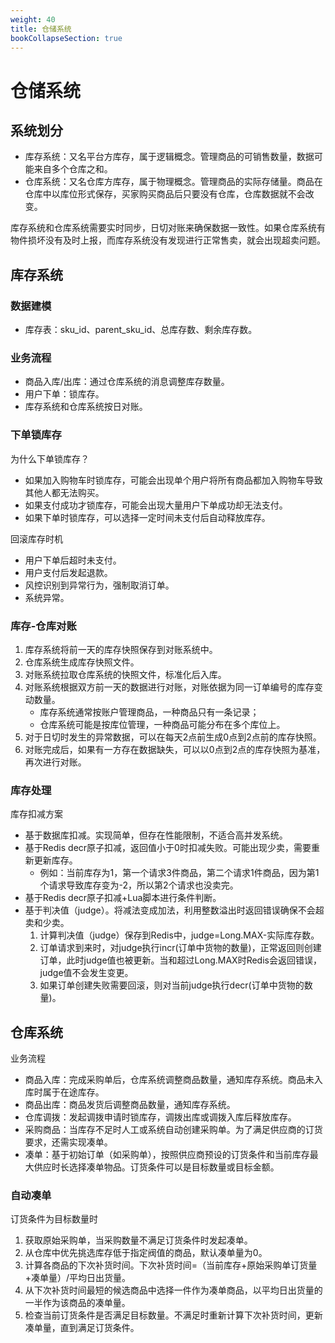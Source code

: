 ```yaml
---
weight: 40
title: 仓储系统
bookCollapseSection: true
---
```


# 仓储系统

## 系统划分

- 库存系统：又名平台方库存，属于逻辑概念。管理商品的可销售数量，数据可能来自多个仓库之和。
- 仓库系统：又名仓库方库存，属于物理概念。管理商品的实际存储量。商品在仓库中以库位形式保存，买家购买商品后只要没有仓库，仓库数据就不会改变。

库存系统和仓库系统需要实时同步，日切对账来确保数据一致性。如果仓库系统有物件损坏没有及时上报，而库存系统没有发现进行正常售卖，就会出现超卖问题。

## 库存系统

### 数据建模

- 库存表：sku_id、parent_sku_id、总库存数、剩余库存数。

### 业务流程

- 商品入库/出库：通过仓库系统的消息调整库存数量。
- 用户下单：锁库存。
- 库存系统和仓库系统按日对账。

### 下单锁库存

为什么下单锁库存？

- 如果加入购物车时锁库存，可能会出现单个用户将所有商品都加入购物车导致其他人都无法购买。
- 如果支付成功才锁库存，可能会出现大量用户下单成功却无法支付。
- 如果下单时锁库存，可以选择一定时间未支付后自动释放库存。

回滚库存时机

- 用户下单后超时未支付。
- 用户支付后发起退款。
- 风控识别到异常行为，强制取消订单。
- 系统异常。

### 库存-仓库对账

1. 库存系统将前一天的库存快照保存到对账系统中。
2. 仓库系统生成库存快照文件。
3. 对账系统拉取仓库系统的快照文件，标准化后入库。
4. 对账系统根据双方前一天的数据进行对账，对账依据为同一订单编号的库存变动数量。
	+ 库存系统通常按账户管理商品，一种商品只有一条记录；
	+ 仓库系统可能是按库位管理，一种商品可能分布在多个库位上。
5. 对于日切时发生的异常数据，可以在每天2点前生成0点到2点前的库存快照。
6. 对账完成后，如果有一方存在数据缺失，可以以0点到2点的库存快照为基准，再次进行对账。

### 库存处理

库存扣减方案

- 基于数据库扣减。实现简单，但存在性能限制，不适合高并发系统。
- 基于Redis decr原子扣减，返回值小于0时扣减失败。可能出现少卖，需要重新更新库存。
	+ 例如：当前库存为1，第一个请求3件商品，第二个请求1件商品，因为第1个请求导致库存变为-2，所以第2个请求也没卖完。
- 基于Redis decr原子扣减+Lua脚本进行条件判断。
- 基于判决值（judge）。将减法变成加法，利用整数溢出时返回错误确保不会超卖和少卖。
	1. 计算判决值（judge）保存到Redis中，judge=Long.MAX-实际库存数。
	2. 订单请求到来时，对judge执行incr(订单中货物的数量)，正常返回则创建订单，此时judge值也被更新。当和超过Long.MAX时Redis会返回错误，judge值不会发生变更。
	3. 如果订单创建失败需要回滚，则对当前judge执行decr(订单中货物的数量)。

## 仓库系统

业务流程

- 商品入库：完成采购单后，仓库系统调整商品数量，通知库存系统。商品未入库时属于在途库存。
- 商品出库：商品发货后调整商品数量，通知库存系统。
- 仓库调拨：发起调拨申请时锁库存，调拨出库或调拨入库后释放库存。
- 采购商品：当库存不足时人工或系统自动创建采购单。为了满足供应商的订货要求，还需实现凑单。
- 凑单：基于初始订单（如采购单），按照供应商预设的订货条件和当前库存最大供应时长选择凑单物品。订货条件可以是目标数量或目标金额。

### 自动凑单

订货条件为目标数量时

1. 获取原始采购单，当采购数量不满足订货条件时发起凑单。
2. 从仓库中优先挑选库存低于指定阀值的商品，默认凑单量为0。
3. 计算各商品的下次补货时间。下次补货时间=（当前库存+原始采购单订货量+凑单量）/平均日出货量。
4. 从下次补货时间最短的候选商品中选择一件作为凑单商品，以平均日出货量的一半作为该商品的凑单量。
5. 检查当前订货条件是否满足目标数量。不满足时重新计算下次补货时间，更新凑单量，直到满足订货条件。





